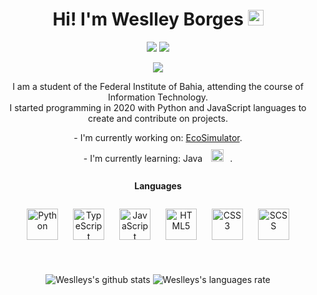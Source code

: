 <h1 align="center"> Hi! I'm Weslley Borges <img src="https://media.giphy.com/media/hvRJCLFzcasrR4ia7z/giphy.gif" width="25px"></h1>
<p align="center">
<img src="https://img.shields.io/badge/Country-Brazil-blue?&style=for-the-badge" />
<img src="https://img.shields.io/github/followers/Weslley-Borges?color=blue&style=for-the-badge" />
</p>
<p align="center">
<img src= "https://camo.githubusercontent.com/71b837571c48af3aa60a73dbc9d5936aa359d78efbfa8a6743cbbbc16b80ef4d/68747470733a2f2f63646e2e646973636f72646170702e636f6d2f6174746163686d656e74732f3830353930323039333930363630383138362f3830353931333937323533353539303932322f74656e6f722e676966"/>
</p>
<p align="center">
I am a student of the Federal Institute of Bahia, attending the course of Information Technology.<br/>I started programming in 2020 with Python and JavaScript languages to create and contribute on projects.
</p>
<p align="center">
- I'm currently working on: <a href="https://github.com/Weslley-Borges/EcoSimulator">EcoSimulator</a>.</br>
- I'm currently learning: Java <img style="margin: 10px" src="https://profilinator.rishav.dev/skills-assets/java-original-wordmark.svg" alt="" height="20" />.
</p>

<h4 align="center"><strong>Languages</strong></h4>
<p align="center">
<img style="margin: 10px" src="https://profilinator.rishav.dev/skills-assets/python-original.svg" alt="Python" height="50" />
<img style="margin: 10px" src="https://profilinator.rishav.dev/skills-assets/typescript-original.svg" alt="TypeScript" height="50" />
<img style="margin: 10px" src="https://profilinator.rishav.dev/skills-assets/javascript-original.svg" alt="JavaScript" height="50" />
<img style="margin: 10px" src="https://profilinator.rishav.dev/skills-assets/html5-original-wordmark.svg" alt="HTML5" height="50" />
<img style="margin: 10px" src="https://profilinator.rishav.dev/skills-assets/css3-original-wordmark.svg" alt="CSS3" height="50" />
<img style="margin: 10px" src="https://profilinator.rishav.dev/skills-assets/sass-original.svg" alt="SCSS" height="50" />
</p>
<br/>

<p align="center">
  <img src="https://github-readme-stats.vercel.app/api?username=Weslley-Borges&count_private=true&include_all_commits=true&theme=radical" alt="Weslleys's github stats" />
  <img src="https://github-readme-stats.vercel.app/api/top-langs/?username=Weslley-Borges&hide=html&layout=compact&theme=radical" alt="Weslleys's languages rate" />
</p>
